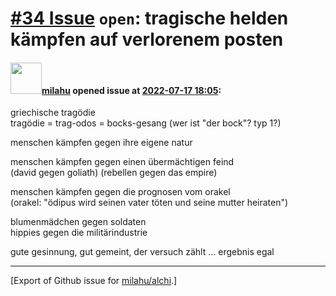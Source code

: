 # [\#34 Issue](https://github.com/milahu/alchi/issues/34) `open`: tragische helden kämpfen auf verlorenem posten

#### <img src="https://avatars.githubusercontent.com/u/12958815?v=4" width="50">[milahu](https://github.com/milahu) opened issue at [2022-07-17 18:05](https://github.com/milahu/alchi/issues/34):

griechische tragödie  
tragödie = trag-odos = bocks-gesang (wer ist "der bock"? typ 1?)

menschen kämpfen gegen ihre eigene natur

menschen kämpfen gegen einen übermächtigen feind  
(david gegen goliath) (rebellen gegen das empire)

menschen kämpfen gegen die prognosen vom orakel  
(orakel: "ödipus wird seinen vater töten und seine mutter heiraten")

blumenmädchen gegen soldaten  
hippies gegen die militärindustrie

gute gesinnung, gut gemeint, der versuch zählt ... ergebnis egal

------------------------------------------------------------------------

\[Export of Github issue for
[milahu/alchi](https://github.com/milahu/alchi).\]
